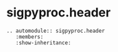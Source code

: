 # sigpyproc.header

```{eval-rst}
.. automodule:: sigpyproc.header
   :members:
   :show-inheritance:
```
